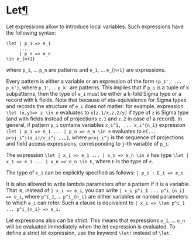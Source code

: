 <h1 id="let">Let<a class="headerlink" href="#let" title="Permanent link">&para;</a></h1>

Let expressions allow to introduce local variables.
Such expressions have the following syntax:

```arend
\let | p_1 => e_1
     ...
     | p_n => e_n
\in e_{n+1}
```

where `p_1`, ... `p_n` are patterns and `e_1`, ... `e_{n+1}` are expressions.

Every pattern is either a variable or an expression of the form `(p_1', ... p_k')`,
where `p_1'`, ... `p_k'` are patterns. This implies that if `p_i` is a tuple of k subpatterns,
then the type of `e_i` must be either a k-fold Sigma type or a record with k fields.
Note that because of eta-equivalence for Sigma types and records the structure of
`e_i` does not matter: for example, expression `\let (x,y)=> z \in e` evaluates to
`e[z.1/x,z.2/y]` if type of `z` is Sigma type (and with fields instead of projections
`z.1` and `z.2` in case of a record). In general, if pattern `p_i` contains
variables `x_i^1, ... x_i^{n_i}` expression 
`\let | p_1 => e_1 ... | p_n => e_n \in e` evaluates to `e[... proj_i^j(e_i)/x_i^j ,,,]`,
where `proj_i^j` is the sequence of projections and field access expressions, corresponding to 
`j`-th variable of `p_i`. 

The expression `\let | x_1 => e_1 ... | x_n => e_n \in e` has type 
`\let | x_1 => e_1 ... | x_n => e_n \in E`, where `E` is the type of `e`.
 
The type of `e_i` can be explicitly specified as follows: `| p_i : E_i => e_i`.

It is also allowed to write lambda parameters after a pattern if it is a variable.
That is, instead of `| x_i => e_i`, you can write `| x_i p^i_1 ... p^i_{n_i} => e_i`,
where `p^i_1`, ... `p^i_{n_i}` are either variables or named parameters to which `e_i` can refer.
Such a clause is equivalent to `| x_i => \lam p^i_1 ... p^i_{n_i} => e_i`.

Let expressions also can be _strict_.
This means that expressions `e_1`, ... `e_n` will be evaluated immediately when the let expression is evaluated.
To define a strict let expression, use the keyword `\let!` instead of `\let`.
